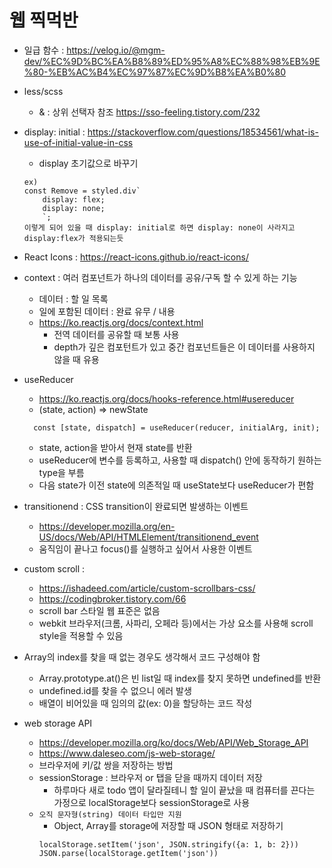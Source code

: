 # 웹 찍먹반

- 일급 함수 : https://velog.io/@mgm-dev/%EC%9D%BC%EA%B8%89%ED%95%A8%EC%88%98%EB%9E%80-%EB%AC%B4%EC%97%87%EC%9D%B8%EA%B0%80
- less/scss

  - & : 상위 선택자 참조 https://sso-feeling.tistory.com/232

- display: initial : https://stackoverflow.com/questions/18534561/what-is-use-of-initial-value-in-css

  - display 초기값으로 바꾸기

  ```
  ex)
  const Remove = styled.div`
      display: flex;
      display: none;
      `;
  이렇게 되어 있을 때 display: initial로 하면 display: none이 사라지고 display:flex가 적용되는듯
  ```

- React Icons : https://react-icons.github.io/react-icons/

- context : 여러 컴포넌트가 하나의 데이터를 공유/구독 할 수 있게 하는 기능

  - 데이터 : 할 일 목록
  - 일에 포함된 데이터 : 완료 유무 / 내용
  - https://ko.reactjs.org/docs/context.html
    - 전역 데이터를 공유할 때 보통 사용
    - depth가 깊은 컴포턴트가 있고 중간 컴포넌트들은 이 데이터를 사용하지 않을 때 유용

- useReducer

  - https://ko.reactjs.org/docs/hooks-reference.html#usereducer
  - (state, action) => newState

  ```
    const [state, dispatch] = useReducer(reducer, initialArg, init);
  ```

  - state, action을 받아서 현재 state를 반환
  - useReducer에 변수를 등록하고, 사용할 때 dispatch() 안에 동작하기 원하는 type을 부름
  - 다음 state가 이전 state에 의존적일 때 useState보다 useReducer가 편함

- transitionend : CSS transition이 완료되면 발생하는 이벤트

  - https://developer.mozilla.org/en-US/docs/Web/API/HTMLElement/transitionend_event
  - 움직임이 끝나고 focus()를 실행하고 싶어서 사용한 이벤트

- custom scroll :

  - https://ishadeed.com/article/custom-scrollbars-css/
  - https://codingbroker.tistory.com/66
  - scroll bar 스타일 웹 표준은 없음
  - webkit 브라우저(크롬, 사파리, 오페라 등)에서는 가상 요소를 사용해 scroll style을 적용할 수 있음

- Array의 index를 찾을 때 없는 경우도 생각해서 코드 구성해야 함

  - Array.prototype.at()은 빈 list일 때 index를 찾지 못하면 undefined를 반환
  - undefined.id를 찾을 수 없으니 에러 발생
  - 배열이 비어있을 때 임의의 값(ex: 0)을 할당하는 코드 작성

- web storage API
  - https://developer.mozilla.org/ko/docs/Web/API/Web_Storage_API
  - https://www.daleseo.com/js-web-storage/
  - 브라우저에 키/값 쌍을 저장하는 방법
  - sessionStorage : 브라우저 or 탭을 닫을 때까지 데이터 저장
    - 하루마다 새로 todo 앱이 달라질테니 할 일이 끝났을 때 컴퓨터를 끈다는 가정으로 localStorage보다 sessionStorage로 사용
  - `오직 문자형(string) 데이터 타입만 지원`
    - Object, Array를 storage에 저장할 때 JSON 형태로 저장하기
    ```
    localStorage.setItem('json', JSON.stringify({a: 1, b: 2}))
    JSON.parse(localStorage.getItem('json'))
    ```
